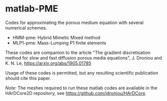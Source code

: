 # matlab-PME
Codes for approximating the porous medium equation with several numerical schemes.

* HMM-pme: Hybrid Mimetic Mixed method
* MLP1-pme: Mass-Lumping P1 finite elements

These codes are companion to the article "The gradient discretisation method for slow and fast diffusion porous media equations", J. Droniou and K. N. Le, https://arxiv.org/abs/1905.01785

Usage of these codes is permitted, but any resulting scientific publication should cite this paper.

*Note*: The meshes required to run these matlab codes are available in the HArDCore2D repository, see https://github.com/jdroniou/HArDCore.

